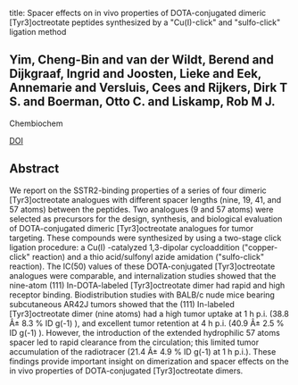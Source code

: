 title: Spacer effects on in vivo properties of DOTA-conjugated dimeric [Tyr3]octreotate peptides synthesized by a "Cu(I)-click" and "sulfo-click" ligation method

## Yim, Cheng-Bin and van der Wildt, Berend and Dijkgraaf, Ingrid and Joosten, Lieke and Eek, Annemarie and Versluis, Cees and Rijkers, Dirk T S. and Boerman, Otto C. and Liskamp, Rob M J.
Chembiochem

<a href="https://doi.org/10.1002/cbic.201000639">DOI</a>

## Abstract
We report on the SSTR2-binding properties of a series of four dimeric [Tyr3]octreotate analogues with different spacer lengths (nine, 19, 41, and 57 atoms) between the peptides. Two analogues (9 and 57 atoms) were selected as precursors for the design, synthesis, and biological evaluation of DOTA-conjugated dimeric [Tyr3]octreotate analogues for tumor targeting. These compounds were synthesized by using a two-stage click ligation procedure: a Cu(I) -catalyzed 1,3-dipolar cycloaddition ("copper-click" reaction) and a thio acid/sulfonyl azide amidation ("sulfo-click" reaction). The IC(50) values of these DOTA-conjugated [Tyr3]octreotate analogues were comparable, and internalization studies showed that the nine-atom (111) In-DOTA-labeled [Tyr3]octreotate dimer had rapid and high receptor binding. Biodistribution studies with BALB/c nude mice bearing subcutaneous AR42J tumors showed that the (111) In-labeled [Tyr3]octreotate dimer (nine atoms) had a high tumor uptake at 1 h p.i. (38.8 Â± 8.3 % ID g(-1) ), and excellent tumor retention at 4 h p.i. (40.9 Â± 2.5 % ID g(-1) ). However, the introduction of the extended hydrophilic 57 atoms spacer led to rapid clearance from the circulation; this limited tumor accumulation of the radiotracer (21.4 Â± 4.9 % ID g(-1) at 1 h p.i.). These findings provide important insight on dimerization and spacer effects on the in vivo properties of DOTA-conjugated [Tyr3]octreotate dimers.

